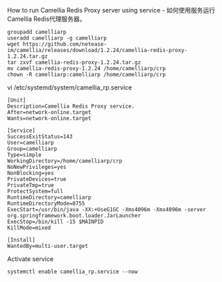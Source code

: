 

How to run Camellia Redis Proxy server using service - 如何使用服务运行Camellia Redis代理服务器。

```
groupadd camelliarp
useradd camelliarp -g camelliarp
wget https://github.com/netease-im/camellia/releases/download/1.2.24/camellia-redis-proxy-1.2.24.tar.gz
tar zxvf camellia-redis-proxy-1.2.24.tar.gz
mv camellia-redis-proxy-1.2.24 /home/camelliarp/crp
chown -R camelliarp:camelliarp /home/camelliarp/crp
```

vi /etc/systemd/system/camellia_rp.service
```
[Unit]
Description=Camellia Redis Proxy service.
After=network-online.target
Wants=network-online.target

[Service]
SuccessExitStatus=143
User=camelliarp
Group=camelliarp
Type=simple
WorkingDirectory=/home/camelliarp/crp
NoNewPrivileges=yes
NonBlocking=yes
PrivateDevices=true
PrivateTmp=true
ProtectSystem=full
RuntimeDirectory=camelliarp
RuntimeDirectoryMode=0755
ExecStart=/usr/bin/java -XX:+UseG1GC -Xms4096m -Xmx4096m -server org.springframework.boot.loader.JarLauncher
ExecStop=/bin/kill -15 $MAINPID
KillMode=mixed

[Install]
WantedBy=multi-user.target
```

Activate service
```
systemctl enable camellia_rp.service --now
```
